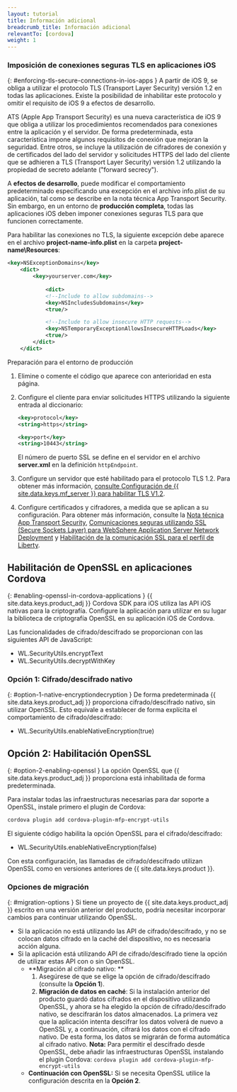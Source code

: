 ```yaml
---
layout: tutorial
title: Información adicional
breadcrumb_title: Información adicional
relevantTo: [cordova]
weight: 1
---
```

<!-- NLS_CHARSET=UTF-8 -->
### Imposición de conexiones seguras TLS en aplicaciones iOS
{: #enforcing-tls-secure-connections-in-ios-apps }
A partir de iOS 9, se obliga a utilizar el protocolo TLS (Transport Layer Security) versión 1.2 en todas las aplicaciones. Existe la posibilidad de inhabilitar este protocolo y omitir el requisito de iOS 9 a efectos de desarrollo.

ATS (Apple App Transport Security) es una nueva característica de iOS 9 que obliga a utilizar los procedimientos recomendados para conexiones entre la aplicación y el servidor. De forma predeterminada, esta característica impone algunos requisitos de conexión que mejoran la seguridad. Entre otros, se incluye la utilización de cifradores de conexión y de certificados del lado del servidor y solicitudes HTTPS del lado del cliente que se adhieren a TLS (Transport Layer Security) versión 1.2 utilizando la propiedad de secreto adelante ("forward secrecy").

A **efectos de desarrollo**, puede modificar el comportamiento predeterminado especificando una excepción en el archivo info.plist de su aplicación, tal como se describe en la nota técnica App Transport Security. Sin embargo, en un entorno de **producción completa**, todas las aplicaciones iOS deben imponer conexiones seguras TLS para que funcionen correctamente.

Para habilitar las conexiones no TLS, la siguiente excepción debe aparece en el archivo **project-name-info.plist** en la carpeta **project-name\Resources**:

```xml
<key>NSExceptionDomains</key>
    <dict>
        <key>yourserver.com</key>
    
            <dict>
            <!--Include to allow subdomains-->
            <key>NSIncludesSubdomains</key>
            <true/>

            <!--Include to allow insecure HTTP requests-->
            <key>NSTemporaryExceptionAllowsInsecureHTTPLoads</key>
            <true/>
        </dict>
    </dict>
```

Preparación para el entorno de producción

1. Elimine o comente el código que aparece con anterioridad en esta página.  
2. Configure el cliente para enviar solicitudes HTTPS utilizando la siguiente entrada al diccionario:  

   ```xml
   <key>protocol</key>
   <string>https</string>

   <key>port</key>
   <string>10443</string>
   ```
   
   El número de puerto SSL se define en el servidor en el archivo **server.xml** en la definición `httpEndpoint`.
    
3. Configure un servidor que esté habilitado para el protocolo TLS 1.2. Para obtener más información, [consulte Configuración de {{ site.data.keys.mf_server }} para habilitar TLS V1.2](http://www-01.ibm.com/support/docview.wss?uid=swg21965659).
4. Configure certificados y cifradores, a medida que se aplican a su configuración. Para obtener más información, consulte la [Nota técnica App Transport Security](https://developer.apple.com/library/prerelease/ios/technotes/App-Transport-Security-Technote/), [Comunicaciones seguras utilizando SSL (Secure Sockets Layer) para WebSphere Application Server Network Deployment](http://www-01.ibm.com/support/knowledgecenter/SSAW57_8.5.5/com.ibm.websphere.nd.doc/ae/csec_sslsecurecom.html?cp=SSAW57_8.5.5%2F1-8-2-33-4-0&lang=en) y [Habilitación de la comunicación SSL para el perfil de Liberty](http://www-01.ibm.com/support/knowledgecenter/SSAW57_8.5.5/com.ibm.websphere.wlp.nd.doc/ae/twlp_sec_ssl.html?cp=SSAW57_8.5.5%2F1-3-11-0-4-1-0).

## Habilitación de OpenSSL en aplicaciones Cordova
{: #enabling-openssl-in-cordova-applications }
{{ site.data.keys.product_adj }} Cordova SDK para iOS utiliza las API iOS nativas para la criptografía. Configure la aplicación para utilizar en su lugar la biblioteca de criptografía OpenSSL en su aplicación iOS de Cordova.

Las funcionalidades de cifrado/descifrado se proporcionan con las siguientes API de JavaScript:

* WL.SecurityUtils.encryptText
* WL.SecurityUtils.decryptWithKey

### Opción 1: Cifrado/descifrado nativo
{: #option-1-native-encryptiondecryption }
De forma predeterminada {{ site.data.keys.product_adj }} proporciona cifrado/descifrado nativo, sin utilizar OpenSSL. Esto equivale a establecer de forma explícita el comportamiento de cifrado/descifrado:

* WL.SecurityUtils.enableNativeEncryption(true)

## Opción 2: Habilitación OpenSSL
{: #option-2-enabling-openssl }
La opción OpenSSL que {{ site.data.keys.product_adj }} proporciona está inhabilitada de forma predeterminada.

Para instalar todas las infraestructuras necesarias para dar soporte a OpenSSL, instale primero el plugin de Cordova:

```bash
cordova plugin add cordova-plugin-mfp-encrypt-utils
```

El siguiente código habilita la opción OpenSSL para el cifrado/descifrado:

* WL.SecurityUtils.enableNativeEncryption(false)

Con esta configuración, las llamadas de cifrado/descifrado utilizan OpenSSL como en versiones anteriores de {{ site.data.keys.product }}.

### Opciones de migración
{: #migration-options }
Si tiene un proyecto de {{ site.data.keys.product_adj }} escrito en una versión anterior del producto, podría necesitar incorporar cambios para continuar utilizando OpenSSL.

* Si la aplicación no está utilizando las API de cifrado/descifrado, y no se colocan datos cifrado en la caché del dispositivo, no es necesaria acción alguna.
* Si la aplicación está utilizando API de cifrado/descifrado tiene la opción de utilizar estas API con o sin OpenSSL.
    - **Migración al cifrado nativo:
**
        1. Asegúrese de que se elige la opción de cifrado/descifrado (consulte la **Opción 1**).
        2. **Migración de datos en caché**:
Si la instalación anterior del producto guardó datos cifrados en el dispositivo utilizando OpenSSL, y ahora se ha elegido la opción de cifrado/descifrado nativo, se descifrarán los datos almacenados. La primera vez que la aplicación intenta descifrar los datos volverá de nuevo a OpenSSL y, a continuación, cifrará los datos con el cifrado nativo. De esta forma, los datos se migrarán de forma automática al cifrado nativo.
        **Nota:** Para permitir el descifrado desde OpenSSL, debe añadir las infraestructuras OpenSSL instalando el plugin Cordova: `cordova plugin add cordova-plugin-mfp-encrypt-utils`
    - **Continuación con OpenSSL:** Si se necesita OpenSSL utilice la configuración descrita en la **Opción 2**.
